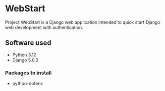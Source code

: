 # WebStart
Project WebStart is a Django web application intended to quick start Django web development with authentication.

## Software used
* Python 3.12
* Django 5.0.3

### Packages to install
* python-dotenv